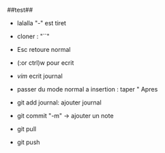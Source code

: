 ##test##

- lalalla 
"-" est tiret

- cloner : "``"

- Esc retoure normal
- (:or ctrl)w pour ecrit
- _vim_ ecrit journal
- passer du mode normal a insertion : taper "
Apres
- git add journal: ajouter journal
- git commit "-m" -> ajouter un note
- git pull
- git push

